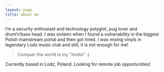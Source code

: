 ```yaml
---
layout: page
title: About me
---
```


I’m a security enthusiast and technology polyglot, pug lover and drum’n’bass head. I was sixteen when I found a vulnerability in the biggest Polish mainstream portal and then got hired. I was mixing vinyls in legendary Lodz music club and still, it is not enough for me!

> Conquer the world is my "motto" :)

Currently based in Lodz, Poland. Looking for remote job opportunities!


